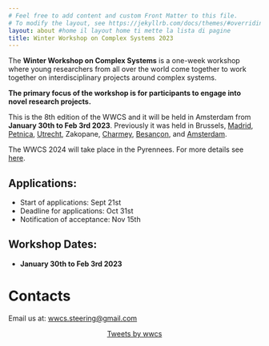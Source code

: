 ```yaml
---
# Feel free to add content and custom Front Matter to this file.
# To modify the layout, see https://jekyllrb.com/docs/themes/#overriding-theme-defaults
layout: about #home il layout home ti mette la lista di pagine
title: Winter Workshop on Complex Systems 2023
---
```


The **Winter Workshop on Complex Systems** is a one-week workshop where young researchers from all over the world come together to work together on interdisciplinary projects around complex systems.

**The primary focus of the workshop is for participants to engage into novel research projects.**

This is the 8th edition of the WWCS and it will be held in Amsterdam from **January 30th to Feb 3rd 2023**.
Previously it was held in Brussels, [Madrid](http://wwcs2016.altervista.org/wwcswordyversion/?doing_wp_cron=1557075926.8519909381866455078125), [Petnica](https://wwcs2017ed.wixsite.com/wwcs), [Utrecht](https://wwcs2018.github.io/), Zakopane, [Charmey](https://wwcs2020.github.io/), [Besançon](https://wwcs2022.github.io/), and [Amsterdam](https://wwcs2023.github.io/).


The WWCS 2024 will take place in the Pyrennees. For more details see [here](https://wwcs2024.github.io).


## Applications:
- Start of applications: Sept 21st
- Deadline for applications: Oct 31st
- Notification of acceptance: Nov 15th

## Workshop Dates:
- **January 30th to Feb 3rd 2023**


# Contacts

Email us at: [wwcs.steering@gmail.com](mailto:wwcs.steering@gmail.com)
<!-- Twitter: "@winter_complex" -->

<center>
<a class="twitter-timeline" data-width="300" data-height="550" href="https://twitter.com/winter_complex">Tweets by wwcs</a> <script async src="https://platform.twitter.com/widgets.js" charset="utf-8"></script> </center>
